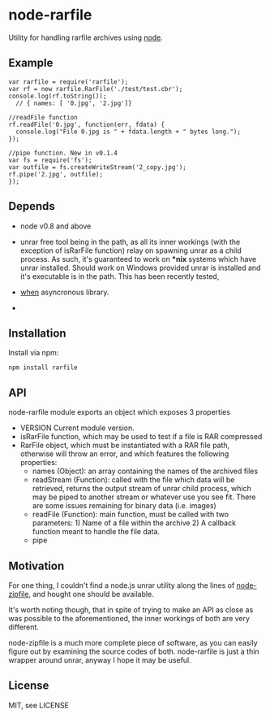 # node-rarfile
      
Utility for handling rarfile archives using [node](http://nodejs.org).



## Example

    var rarfile = require('rarfile');
    var rf = new rarfile.RarFile('./test/test.cbr');
    console.log(rf.toString());
      // { names: [ '0.jpg', '2.jpg']}
    
    //readFile function
    rf.readFile('0.jpg', function(err, fdata) {
      console.log("File 0.jpg is " + fdata.length + " bytes long.");
    });

    //pipe function. New in v0.1.4
    var fs = require('fs');
    var outfile = fs.createWriteStream('2_copy.jpg');
    rf.pipe('2.jpg', outfile);
    });


## Depends

 * node v0.8 and above

 * unrar free tool being in the path, as all
its inner workings (with the exception of isRarFile function) relay on
spawning unrar as a child process. As such, it's guaranteed to work on
<strong>*nix</strong> systems which have unrar installed. Should work on Windows provided
unrar is installed and it's executable is in the path. This has been recently tested,

 * [when](https://github.com/cujojs/when) asyncronous library.
 * 
## Installation

Install via npm:

    npm install rarfile

## API

node-rarfile module exports an object which exposes 3 properties
* VERSION Current module version.
* isRarFile function, which may be used to test if a file is RAR compressed
* RarFile object, which must be instantiated with a RAR file path, otherwise will throw an error, 
  and which features the following properties:
    * names (Object): an array containing the names of the archived files
    * readStream (Function): called with the file which data will be retrieved, returns the output stream of unrar child process, which may be piped
      to another stream or whatever use you see fit. There are some issues remaining for binary data (i.e. images)
    * readFile (Function): main function, must be called with two parameters: 1) Name of a file within the archive 2) A callback function meant to
      handle the file data.
    * pipe
    
## Motivation

For one thing, I couldn't find a node.js unrar utility along the lines of 
[node-zipfile](https://github.com/springmeyer/node-zipfile), and hought one should be available.

It's worth noting though, that in spite of trying to make an API as close as was possible to the aforementioned, the inner workings of both
are very different. 

node-zipfile is a much more complete piece of software, as you can easily figure out by examining the source codes of both.
node-rarfile is just a thin wrapper around unrar, anyway I hope it may be useful. 
    

## License

  MIT, see LICENSE
